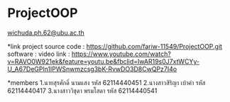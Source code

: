 # ProjectOOP
wichuda.ph.62@ubu.ac.th

*link
project source code : https://github.com/fariw-11549/ProjectOOP.git
software :
video link : https://www.youtube.com/watch?v=RAVO0W921ek&feature=youtu.be&fbclid=IwAR19s0J7xtWCYy-U_A67DeGPln1lPWSnwmzcsg3bK-RvwDO3D8CwQPz7I4o

*members
1.นายสุรศักดิ์ นามแสง รหัส 62114440451
2.นางสาวสิริญา เบ้าคำ รหัส 62114440417
3.นางสาววิชุดา พรมโสดา รหัส 62114440541
